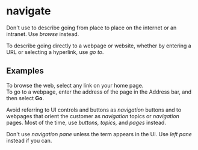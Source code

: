 # navigate

Don't use to describe going from place to place on the internet or an intranet. Use *browse* instead. 

To describe going directly to a webpage or website, whether by entering a URL or selecting a hyperlink, use *go to*. 

## Examples

To browse the web, select any link on your home page.   
To go to a webpage, enter the address of the page in the Address bar, and then select **Go**.

Avoid referring to UI controls and buttons as *navigation* buttons and to webpages that orient the customer as *navigation* topics or *navigation* pages. Most of the time, use *buttons, topics,* and *pages* instead.

Don't use *navigation pane* unless the term appears in the UI. Use *left pane* instead if you can.

